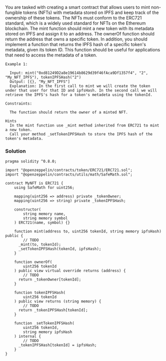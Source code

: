 You are tasked with creating a smart contract that allows users to mint non-fungible tokens (NFTs) with metadata stored on IPFS and keep track of the ownership of these tokens. The NFTs must conform to the ERC721 standard, which is a widely used standard for NFTs on the Ethereum blockchain. The mint function should mint a new token with its metadata stored on IPFS and assign it to an address. The ownerOf function should return the address that owns a specific token. In addition, you should implement a function that returns the IPFS hash of a specific token's metadata, given its token ID. This function should be useful for applications that need to access the metadata of a token.

```
Example 1:

  Input: mint("0xd81249D2a8e19614b8629d39f46fAca9Df1357f4", "2", "My_NFT_IPFS"), tokenIPFSHash("2")
  Output: [{}, "My_NFT_IPFS"]
  Explanation: In the first call to mint we will create the token under that user for that ID and ipfsHash. In the second call we will retrieve the IPFS's hash for a token's metadeta using the tokenId.

Constraints:

  The function should return the owner of a minted NFT.

Hints
  In the mint function use _mint method inherited from ERC721 to mint a new token.
  Call your method _setTokenIPFSHash to store the IPFS hash of the token's metadata.

```

### Solution

```
pragma solidity ^0.8.0;

import "@openzeppelin/contracts/token/ERC721/ERC721.sol";
import "@openzeppelin/contracts/utils/math/SafeMath.sol";

contract MyNFT is ERC721 {
    using SafeMath for uint256;

    mapping(uint256 => address) private _tokenOwner;
    mapping(uint256 => string) private _tokenIPFSHash;

    constructor(
        string memory name,
        string memory symbol
    ) ERC721(name, symbol) {}

    function mint(address to, uint256 tokenId, string memory ipfsHash) public {
        // TODO
      _mint(to, tokenId);
      _setTokenIPFSHash(tokenId, ipfsHash);
    }

    function ownerOf(
        uint256 tokenId
    ) public view virtual override returns (address) {
        // TODO
      return _tokenOwner[tokenId];
    }

    function tokenIPFSHash(
        uint256 tokenId
    ) public view returns (string memory) {
        // TODO
      return _tokenIPFSHash[tokenId];
    }

    function _setTokenIPFSHash(
        uint256 tokenId,
        string memory ipfsHash
    ) internal {
        // TODO
      _tokenIPFSHash[tokenId] = ipfsHash;
    }
}
```
